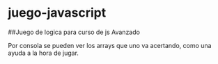 # juego-javascript

##Juego de logica para curso de js Avanzado

Por consola se pueden ver los arrays que uno va acertando, como una ayuda a la hora de jugar.